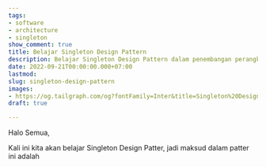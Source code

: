 ```yaml
---
tags:
- software
- architecture
- singleton
show_comment: true
title: Belajar Singleton Design Pattern
description: Belajar Singleton Design Pattern dalam penembangan perangkat lunak
date: 2022-09-21T00:00:00.000+07:00
lastmod: 
slug: singleton-design-pattern
images:
- https://og.tailgraph.com/og?fontFamily=Inter&title=Singleton%20Design%20Pattern&titleTailwind=text-gray-800%20font-bold%20text-6xl&text=Belajar%20Singleton%20Design%20Pattern%20dalam%20penembangan%20perangkat%20lunak&textTailwind=text-gray-700%20text-2xl%20mt-4&logoTailwind=h-8&bgTailwind=bg-white&footer=aliif.space&footerTailwind=text-teal-600&t=1663750050162&refresh=1
draft: true

---
```

Halo Semua,

Kali ini kita akan belajar Singleton Design Patter, jadi maksud dalam patter ini adalah
